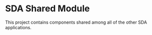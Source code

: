 # SDA Shared Module

This project contains components shared among all of the other SDA applications.
